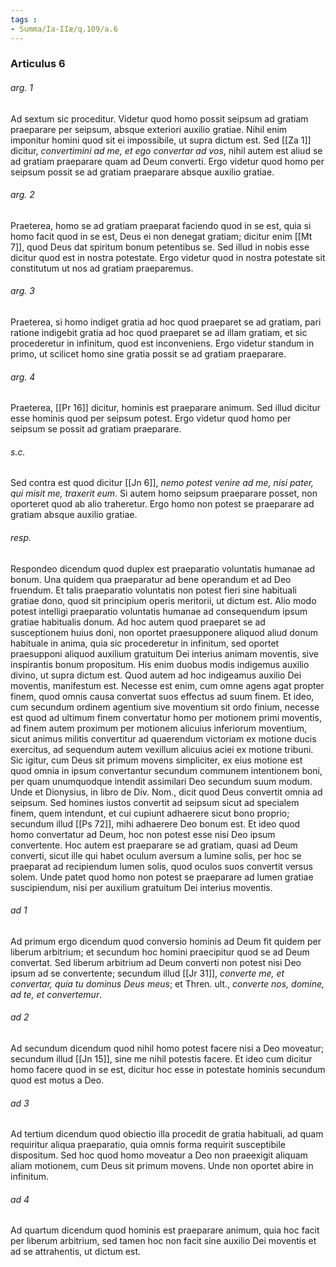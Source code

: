 ```yaml
---
tags : 
- Summa/Ia-IIæ/q.109/a.6
---
```


### Articulus 6

###### arg. 1
Ad sextum sic proceditur. Videtur quod homo possit seipsum ad gratiam praeparare per seipsum, absque exteriori auxilio gratiae. Nihil enim imponitur homini quod sit ei impossibile, ut supra dictum est. Sed [[Za 1]] dicitur, *convertimini ad me, et ego convertar ad vos*, nihil autem est aliud se ad gratiam praeparare quam ad Deum converti. Ergo videtur quod homo per seipsum possit se ad gratiam praeparare absque auxilio gratiae.

###### arg. 2
Praeterea, homo se ad gratiam praeparat faciendo quod in se est, quia si homo facit quod in se est, Deus ei non denegat gratiam; dicitur enim [[Mt 7]], quod Deus dat spiritum bonum petentibus se. Sed illud in nobis esse dicitur quod est in nostra potestate. Ergo videtur quod in nostra potestate sit constitutum ut nos ad gratiam praeparemus.

###### arg. 3
Praeterea, si homo indiget gratia ad hoc quod praeparet se ad gratiam, pari ratione indigebit gratia ad hoc quod praeparet se ad illam gratiam, et sic procederetur in infinitum, quod est inconveniens. Ergo videtur standum in primo, ut scilicet homo sine gratia possit se ad gratiam praeparare.

###### arg. 4
Praeterea, [[Pr 16]] dicitur, hominis est praeparare animum. Sed illud dicitur esse hominis quod per seipsum potest. Ergo videtur quod homo per seipsum se possit ad gratiam praeparare.

###### s.c.
Sed contra est quod dicitur [[Jn 6]], *nemo potest venire ad me, nisi pater, qui misit me, traxerit eum*. Si autem homo seipsum praeparare posset, non oporteret quod ab alio traheretur. Ergo homo non potest se praeparare ad gratiam absque auxilio gratiae.

###### resp.
Respondeo dicendum quod duplex est praeparatio voluntatis humanae ad bonum. Una quidem qua praeparatur ad bene operandum et ad Deo fruendum. Et talis praeparatio voluntatis non potest fieri sine habituali gratiae dono, quod sit principium operis meritorii, ut dictum est. Alio modo potest intelligi praeparatio voluntatis humanae ad consequendum ipsum gratiae habitualis donum. Ad hoc autem quod praeparet se ad susceptionem huius doni, non oportet praesupponere aliquod aliud donum habituale in anima, quia sic procederetur in infinitum, sed oportet praesupponi aliquod auxilium gratuitum Dei interius animam moventis, sive inspirantis bonum propositum. His enim duobus modis indigemus auxilio divino, ut supra dictum est. Quod autem ad hoc indigeamus auxilio Dei moventis, manifestum est. Necesse est enim, cum omne agens agat propter finem, quod omnis causa convertat suos effectus ad suum finem. Et ideo, cum secundum ordinem agentium sive moventium sit ordo finium, necesse est quod ad ultimum finem convertatur homo per motionem primi moventis, ad finem autem proximum per motionem alicuius inferiorum moventium, sicut animus militis convertitur ad quaerendum victoriam ex motione ducis exercitus, ad sequendum autem vexillum alicuius aciei ex motione tribuni. Sic igitur, cum Deus sit primum movens simpliciter, ex eius motione est quod omnia in ipsum convertantur secundum communem intentionem boni, per quam unumquodque intendit assimilari Deo secundum suum modum. Unde et Dionysius, in libro de Div. Nom., dicit quod Deus convertit omnia ad seipsum. Sed homines iustos convertit ad seipsum sicut ad specialem finem, quem intendunt, et cui cupiunt adhaerere sicut bono proprio; secundum illud [[Ps 72]], mihi adhaerere Deo bonum est. Et ideo quod homo convertatur ad Deum, hoc non potest esse nisi Deo ipsum convertente. Hoc autem est praeparare se ad gratiam, quasi ad Deum converti, sicut ille qui habet oculum aversum a lumine solis, per hoc se praeparat ad recipiendum lumen solis, quod oculos suos convertit versus solem. Unde patet quod homo non potest se praeparare ad lumen gratiae suscipiendum, nisi per auxilium gratuitum Dei interius moventis.

###### ad 1
Ad primum ergo dicendum quod conversio hominis ad Deum fit quidem per liberum arbitrium; et secundum hoc homini praecipitur quod se ad Deum convertat. Sed liberum arbitrium ad Deum converti non potest nisi Deo ipsum ad se convertente; secundum illud [[Jr 31]], *converte me, et convertar, quia tu dominus Deus meus*; et Thren. ult., *converte nos, domine, ad te, et convertemur*.

###### ad 2
Ad secundum dicendum quod nihil homo potest facere nisi a Deo moveatur; secundum illud [[Jn 15]], sine me nihil potestis facere. Et ideo cum dicitur homo facere quod in se est, dicitur hoc esse in potestate hominis secundum quod est motus a Deo.

###### ad 3
Ad tertium dicendum quod obiectio illa procedit de gratia habituali, ad quam requiritur aliqua praeparatio, quia omnis forma requirit susceptibile dispositum. Sed hoc quod homo moveatur a Deo non praeexigit aliquam aliam motionem, cum Deus sit primum movens. Unde non oportet abire in infinitum.

###### ad 4
Ad quartum dicendum quod hominis est praeparare animum, quia hoc facit per liberum arbitrium, sed tamen hoc non facit sine auxilio Dei moventis et ad se attrahentis, ut dictum est.

